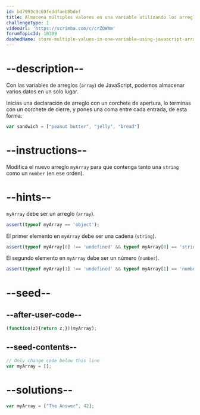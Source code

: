```yaml
---
id: bd7993c9c69feddfaeb8bdef
title: Almacena múltiples valores en una variable utilizando los arreglos de JavaScript
challengeType: 1
videoUrl: 'https://scrimba.com/c/crZQWAm'
forumTopicId: 18309
dashedName: store-multiple-values-in-one-variable-using-javascript-arrays
---
```


# --description--

Con las variables de arreglos (`array`) de JavaScript, podemos almacenar varios datos en un solo lugar.

Inicias una declaración de arreglo con un corchete de apertura, lo terminas con un corchete de cierre, y pones una coma entre cada entrada, de esta forma:

```js
var sandwich = ["peanut butter", "jelly", "bread"]
```

# --instructions--

Modifica el nuevo arreglo `myArray` para que contenga tanto una `string` como un `number` (en ese orden).

# --hints--

`myArray` debe ser un arreglo (`array`).

```js
assert(typeof myArray == 'object');
```

El primer elemento en `myArray` debe ser una cadena (`string`).

```js
assert(typeof myArray[0] !== 'undefined' && typeof myArray[0] == 'string');
```

El segundo elemento en `myArray` debe ser un número (`number`).

```js
assert(typeof myArray[1] !== 'undefined' && typeof myArray[1] == 'number');
```

# --seed--

## --after-user-code--

```js
(function(z){return z;})(myArray);
```

## --seed-contents--

```js
// Only change code below this line
var myArray = [];
```

# --solutions--

```js
var myArray = ["The Answer", 42];
```
